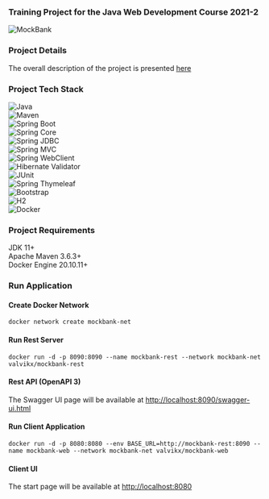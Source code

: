 ### Training Project for the Java Web Development Course 2021-2
![MockBank](https://img.shields.io/badge/MockBank-1.0-0d6efd?labelColor=lightgrey)
### Project Details
The overall description of the project is presented [here](/docs/srs/MockBank.md)
### Project Tech Stack
![Java](https://img.shields.io/badge/Java-11-007396?logo=java&)  
![Maven](https://img.shields.io/badge/Maven-3.8.1-C71A36?logo=apachemaven)  
![Spring Boot](https://img.shields.io/badge/SpringBoot-2.6.1-6DB33F?logo=springboot)  
![Spring Core](https://img.shields.io/badge/SpringCore-5.3.13-6DB33F?logo=spring)  
![Spring JDBC](https://img.shields.io/badge/SpringJDBC-5.3.13-6DB33F?logo=spring)  
![Spring MVC](https://img.shields.io/badge/SpringMVC-5.3.13-6DB33F?logo=spring)  
![Spring WebClient](https://img.shields.io/badge/SpringWebClient-5.3.13-6DB33F?logo=spring)  
![Hibernate Validator](https://img.shields.io/badge/HibernateValidator-6.2.0-59666C?logo=hibernate)  
![JUnit](https://img.shields.io/badge/JUnit-5.8.1-25A162?logo=junit5)  
![Spring Thymeleaf](https://img.shields.io/badge/SpringThymeleaf-3.0.12-005F0F?logo=thymeleaf)  
![Bootstrap](https://img.shields.io/badge/Bootstrap-5-7952B3?logo=bootstrap)  
![H2](https://img.shields.io/badge/H2-1.4.200-01B4E4)  
![Docker](https://img.shields.io/badge/Docker-20.10.11-2496ED?logo=docker)  
### Project Requirements
JDK 11+  
Apache Maven 3.6.3+  
Docker Engine 20.10.11+
### Run Application 
#### Create Docker Network
    docker network create mockbank-net
#### Run Rest Server
    docker run -d -p 8090:8090 --name mockbank-rest --network mockbank-net valvikx/mockbank-rest
#### Rest API (OpenAPI 3)
  The Swagger UI page will be available at [http://localhost:8090/swagger-ui.html](http://localhost:8090/swagger-ui.html)
#### Run Client Application
    docker run -d -p 8080:8080 --env BASE_URL=http://mockbank-rest:8090 --name mockbank-web --network mockbank-net valvikx/mockbank-web
#### Client UI
  The start page will be available at [http://localhost:8080](http://localhost:8080)